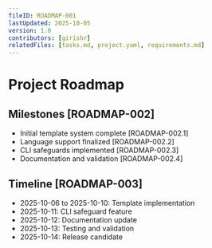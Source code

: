 ```yaml
---
fileID: ROADMAP-001
lastUpdated: 2025-10-05
version: 1.0
contributors: [girishr]
relatedFiles: [tasks.md, project.yaml, requirements.md]
---
```


# Project Roadmap

## Milestones [ROADMAP-002]

- Initial template system complete [ROADMAP-002.1]
- Language support finalized [ROADMAP-002.2]
- CLI safeguards implemented [ROADMAP-002.3]
- Documentation and validation [ROADMAP-002.4]

## Timeline [ROADMAP-003]

- 2025-10-06 to 2025-10-10: Template implementation
- 2025-10-11: CLI safeguard feature
- 2025-10-12: Documentation update
- 2025-10-13: Testing and validation
- 2025-10-14: Release candidate

